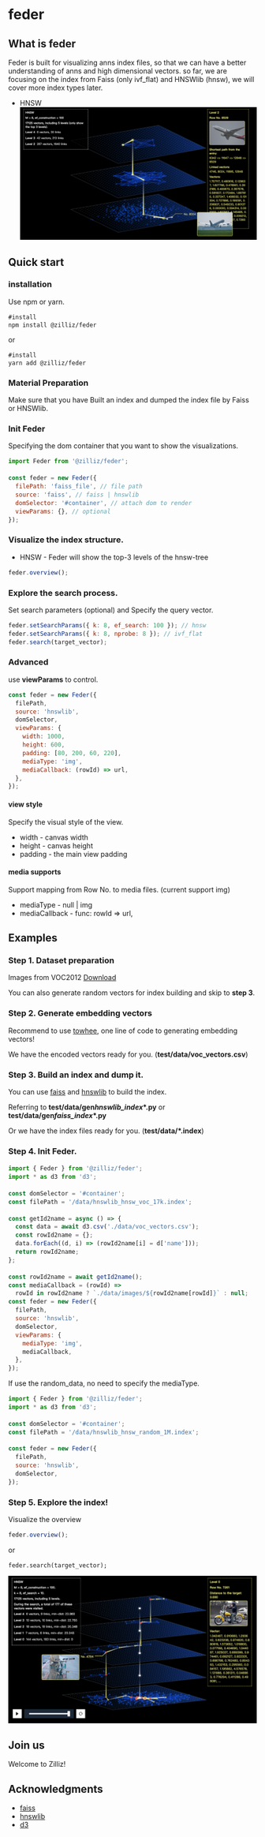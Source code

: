 # feder

## What is feder

Feder is built for visualizing anns index files, so that we can have a better understanding of anns and high dimensional vectors. so far, we are focusing on the index from Faiss (only ivf_flat) and HNSWlib (hnsw), we will cover more index types later.

- HNSW
  ![image](./fig/hnsw_overview.png)
## Quick start

### installation

Use npm or yarn.

```shell
#install
npm install @zilliz/feder
```

or

```shell
#install
yarn add @zilliz/feder
```

### Material Preparation

Make sure that you have Built an index and dumped the index file by Faiss or HNSWlib.

### Init Feder

Specifying the dom container that you want to show the visualizations.

```js
import Feder from '@zilliz/feder';

const feder = new Feder({
  filePath: 'faiss_file', // file path
  source: 'faiss', // faiss | hnswlib
  domSelector: '#container', // attach dom to render
  viewParams: {}, // optional
});
```

### Visualize the index structure.

- HNSW - Feder will show the top-3 levels of the hnsw-tree

```js
feder.overview();
```

### Explore the search process.

Set search parameters (optional) and Specify the query vector.

```js
feder.setSearchParams({ k: 8, ef_search: 100 }); // hnsw
feder.setSearchParams({ k: 8, nprobe: 8 }); // ivf_flat
feder.search(target_vector);
```

### Advanced

use **viewParams** to control.

```js
const feder = new Feder({
  filePath,
  source: 'hnswlib',
  domSelector,
  viewParams: {
    width: 1000,
    height: 600,
    padding: [80, 200, 60, 220],
    mediaType: 'img',
    mediaCallback: (rowId) => url,
  },
});
```

#### view style

Specify the visual style of the view.

- width - canvas width
- height - canvas height
- padding - the main view padding

#### media supports

Support mapping from Row No. to media files. (current support img)

- mediaType - null | img
- mediaCallback - func: rowId => url,

## Examples

### Step 1. Dataset preparation

Images from VOC2012 [Download](http://host.robots.ox.ac.uk/pascal/VOC/voc2012/VOCtrainval_11-May-2012.tar)

You can also generate random vectors for index building and skip to **step 3**.

### Step 2. Generate embedding vectors

Recommend to use [towhee](https://github.com/towhee-io/towhee), one line of code to generating embedding vectors!

We have the encoded vectors ready for you. (**test/data/voc_vectors.csv**)

### Step 3. Build an index and dump it.

You can use [faiss](https://github.com/facebookresearch/faiss) and [hnswlib](https://github.com/nmslib/hnswlib) to build the index.

Referring to **test/data/gen*hnswlib_index*\*.py** or **test/data/gen*faiss_index*\*.py**

Or we have the index files ready for you. (**test/data/\*.index**)

### Step 4. Init Feder.

```js
import { Feder } from '@zilliz/feder';
import * as d3 from 'd3';

const domSelector = '#container';
const filePath = '/data/hnswlib_hnsw_voc_17k.index';

const getId2name = async () => {
  const data = await d3.csv('./data/voc_vectors.csv');
  const rowId2name = {};
  data.forEach((d, i) => (rowId2name[i] = d['name']));
  return rowId2name;
};

const rowId2name = await getId2name();
const mediaCallback = (rowId) =>
  rowId in rowId2name ? `./data/images/${rowId2name[rowId]}` : null;
const feder = new Feder({
  filePath,
  source: 'hnswlib',
  domSelector,
  viewParams: {
    mediaType: 'img',
    mediaCallback,
  },
});
```

If use the random_data, no need to specify the mediaType.

```js
import { Feder } from '@zilliz/feder';
import * as d3 from 'd3';

const domSelector = '#container';
const filePath = '/data/hnswlib_hnsw_random_1M.index';

const feder = new Feder({
  filePath,
  source: 'hnswlib',
  domSelector,
});
```

### Step 5. Explore the index!

Visualize the overview

```js
feder.overview();
```

or

```
feder.search(target_vector);
```

![image](./fig/hnsw_search.png)

## Join us

Welcome to Zilliz!

## Acknowledgments

- [faiss](https://github.com/facebookresearch/faiss)
- [hnswlib](https://github.com/nmslib/hnswlib)
- [d3](https://github.com/d3/d3)
